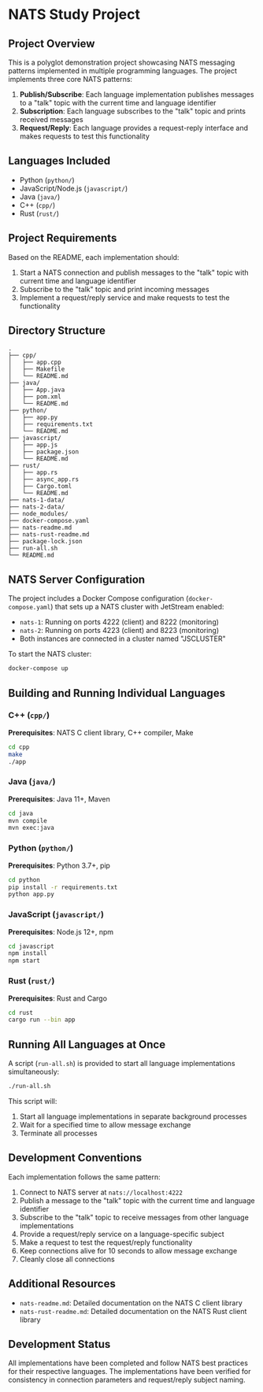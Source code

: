 # NATS Study Project

## Project Overview

This is a polyglot demonstration project showcasing NATS messaging patterns implemented in multiple programming languages. The project implements three core NATS patterns:

1. **Publish/Subscribe**: Each language implementation publishes messages to a "talk" topic with the current time and language identifier
2. **Subscription**: Each language subscribes to the "talk" topic and prints received messages
3. **Request/Reply**: Each language provides a request-reply interface and makes requests to test this functionality

## Languages Included

- Python (`python/`)
- JavaScript/Node.js (`javascript/`)
- Java (`java/`)
- C++ (`cpp/`)
- Rust (`rust/`)

## Project Requirements

Based on the README, each implementation should:

1. Start a NATS connection and publish messages to the "talk" topic with current time and language identifier
2. Subscribe to the "talk" topic and print incoming messages
3. Implement a request/reply service and make requests to test the functionality

## Directory Structure

```
.
├── cpp/
│   ├── app.cpp
│   ├── Makefile
│   └── README.md
├── java/
│   ├── App.java
│   ├── pom.xml
│   └── README.md
├── python/
│   ├── app.py
│   ├── requirements.txt
│   └── README.md
├── javascript/
│   ├── app.js
│   ├── package.json
│   └── README.md
├── rust/
│   ├── app.rs
│   ├── async_app.rs
│   ├── Cargo.toml
│   └── README.md
├── nats-1-data/
├── nats-2-data/
├── node_modules/
├── docker-compose.yaml
├── nats-readme.md
├── nats-rust-readme.md
├── package-lock.json
├── run-all.sh
└── README.md
```

## NATS Server Configuration

The project includes a Docker Compose configuration (`docker-compose.yaml`) that sets up a NATS cluster with JetStream enabled:

- `nats-1`: Running on ports 4222 (client) and 8222 (monitoring)
- `nats-2`: Running on ports 4223 (client) and 8223 (monitoring)
- Both instances are connected in a cluster named "JSCLUSTER"

To start the NATS cluster:
```bash
docker-compose up
```

## Building and Running Individual Languages

### C++ (`cpp/`)

**Prerequisites**: NATS C client library, C++ compiler, Make

```bash
cd cpp
make
./app
```

### Java (`java/`)

**Prerequisites**: Java 11+, Maven

```bash
cd java
mvn compile
mvn exec:java
```

### Python (`python/`)

**Prerequisites**: Python 3.7+, pip

```bash
cd python
pip install -r requirements.txt
python app.py
```

### JavaScript (`javascript/`)

**Prerequisites**: Node.js 12+, npm

```bash
cd javascript
npm install
npm start
```

### Rust (`rust/`)

**Prerequisites**: Rust and Cargo

```bash
cd rust
cargo run --bin app
```

## Running All Languages at Once

A script (`run-all.sh`) is provided to start all language implementations simultaneously:

```bash
./run-all.sh
```

This script will:
1. Start all language implementations in separate background processes
2. Wait for a specified time to allow message exchange
3. Terminate all processes

## Development Conventions

Each implementation follows the same pattern:
1. Connect to NATS server at `nats://localhost:4222`
2. Publish a message to the "talk" topic with the current time and language identifier
3. Subscribe to the "talk" topic to receive messages from other language implementations
4. Provide a request/reply service on a language-specific subject
5. Make a request to test the request/reply functionality
6. Keep connections alive for 10 seconds to allow message exchange
7. Cleanly close all connections

## Additional Resources

- `nats-readme.md`: Detailed documentation on the NATS C client library
- `nats-rust-readme.md`: Detailed documentation on the NATS Rust client library

## Development Status

All implementations have been completed and follow NATS best practices for their respective languages. The implementations have been verified for consistency in connection parameters and request/reply subject naming.